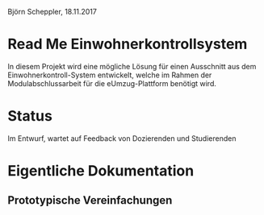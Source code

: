 Björn Scheppler, 18.11.2017

# Read Me Einwohnerkontrollsystem
In diesem Projekt wird eine mögliche Lösung für einen Ausschnitt aus dem
Einwohnerkontroll-System entwickelt, welche im Rahmen der Modulabschlussarbeit
für die eUmzug-Plattform benötigt wird.

# Status
Im Entwurf, wartet auf Feedback von Dozierenden und Studierenden

# Eigentliche Dokumentation
## Prototypische Vereinfachungen
